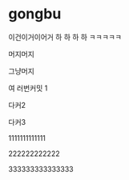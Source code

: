 # gongbu
이건이거이어거
하 하 하 하 ㅋㅋㅋㅋㅋ

머지머지

그냥머지

여 러번커밋 1

다커2

다커3

1111111111111

222222222222

333333333333333
